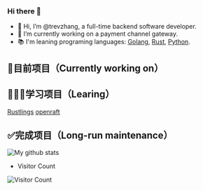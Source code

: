 ### Hi there 👋
- 👋 Hi, I’m @trevzhang, a full-time backend software developer.
- 🌱 I’m currently working on a payment channel gateway.
- 📚 I'm leaning programing languages: [Golang](https://go.dev/), [Rust](https://www.rust-lang.org/), [Python](https://www.python.org/).

##  📝目前项目（Currently working on）


##  🧑🏻‍💻学习项目（Learing）
[Rustlings](https://github.com/rust-lang/rustlings)
[openraft](https://github.com/trevzhang/openraft)

##  ✅完成项目（Long-run maintenance）


<img src="https://github-readme-stats.vercel.app/api?username=trevzhang&show_icons=true&theme=dracula&include_all_commits=true&count_private=true&layout=compact" alt="My github stats"/>

- Visitor Count

![Visitor Count](https://profile-counter.glitch.me/trevzhang/count.svg)
